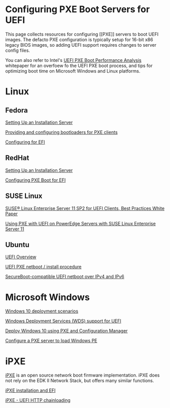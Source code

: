 # Configuring PXE Boot Servers for UEFI

This page collects resources for configuring [[PXE]] servers to boot UEFI images. The defacto PXE configuration is typically setup for 16-bit x86 legacy BIOS images, so adding UEFI support requires changes to server config files.

You can also refer to Intel's [UEFI PXE Boot Performance Analysis](https://firmware.intel.com/sites/default/files/Intel_UEFI_PXE_Boot_Performance_Analysis.pdf) whitepaper for an overfoew fo the UEFI PXE boot process, and tips for optimizing boot time on Microsoft Windows and Linux platforms.

# Linux

## Fedora

[Setting Up an Installation Server](https://docs.fedoraproject.org/en-US/Fedora/19/html/Installation_Guide/ap-install-server.html)

[Providing and configuring bootloaders for PXE clients](https://docs.fedoraproject.org/en-US/Fedora/24/html/Installation_Guide/pxe-bootloader.html)

[Configuring for EFI](https://docs.fedoraproject.org/en-US/Fedora/19/html/Installation_Guide/s1-netboot-pxe-config-efi.html)

## RedHat

[Setting Up an Installation Server](https://access.redhat.com/documentation/en-US/Red_Hat_Enterprise_Linux/6/html/Installation_Guide/ap-install-server.html)

[Configuring PXE Boot for EFI](https://access.redhat.com/documentation/en-US/Red_Hat_Enterprise_Linux/6/html/Installation_Guide/s1-netboot-pxe-config-efi.html)

## SUSE Linux

[SUSE® Linux Enterprise Server 11 SP2 for UEFI Clients, Best Practices White Paper](https://www.suse.com/docrep/documents/6ytjkpvom0/sles_11_sp2_for_uefi_client_best_practices_white_paper.pdf)

[Using PXE with UEFI on PowerEdge Servers with SUSE Linux Enterprise Server 11](https://linux.dell.com/files/whitepapers/PXE_UEFI_Dell_SLES11_20oct2010.pdf)

## Ubuntu

[UEFI Overview](https://wiki.ubuntu.com/UEFI/)

[UEFI PXE netboot / install procedure](https://wiki.ubuntu.com/UEFI/PXE-netboot-install)

[SecureBoot-compatible UEFI netboot over IPv4 and IPv6](https://wiki.ubuntu.com/UEFI/SecureBoot-PXE-IPv6)

# Microsoft Windows

[Windows 10 deployment scenarios](https://docs.microsoft.com/en-us/windows/deployment/windows-10-deployment-scenarios)

[Windows Deployment Services (WDS) support for UEFI](https://support.microsoft.com/en-us/help/2938884/windows-deployment-services-wds-support-for-uefi)

[Deploy Windows 10 using PXE and Configuration Manager](https://docs.microsoft.com/en-us/windows/deployment/deploy-windows-sccm/deploy-windows-10-using-pxe-and-configuration-manager)

[Configure a PXE server to load Windows PE](https://docs.microsoft.com/en-us/windows/deployment/configure-a-pxe-server-to-load-windows-pe)

# iPXE

[iPXE](http://ipxe.org/start) is an open source network boot firmware implementation. iPXE does not rely on the EDK II Network Stack, but offers many similar functions.

[iPXE installation and EFI](https://doc.rogerwhittaker.org.uk/ipxe-installation-and-EFI/)

[iPXE - UEFI HTTP chainloading](http://ipxe.org/appnote/uefihttp)
